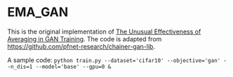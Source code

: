 # EMA_GAN

This is the original implementation of [The Unusual Effectiveness of Averaging in GAN Training](https://arxiv.org/abs/1806.04498). The code is adapted from https://github.com/pfnet-research/chainer-gan-lib.

A sample code:
```python train.py --dataset='cifar10' --objective='gan' --n_dis=1 --model='base' --gpu=0 &```

